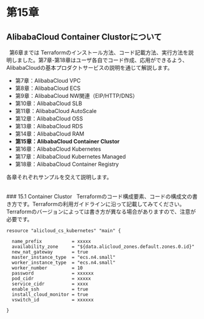 # 第15章
## AlibabaCloud Container Clustorについて

&nbsp; 第6章までは Terraformのインストール方法、コード記載方法、実行方法を説明しました。第7章-第18章はユーザ各自でコード作成、応用ができるよう、AlibabaCloudの基本プロダクトサービスの説明を通じて解説します。

* 第7章：AlibabaCloud VPC
* 第8章：AlibabaCloud ECS
* 第9章：AlibabaCloud NW関連（EIP/HTTP/DNS）
* 第10章：AlibabaCloud SLB
* 第11章：AlibabaCloud AutoScale
* 第12章：AlibabaCloud OSS
* 第13章：AlibabaCloud RDS
* 第14章：AlibabaCloud RAM
* **第15章：AlibabaCloud Container Clustor**
* 第16章：AlibabaCloud Kubernetes
* 第17章：AlibabaCloud Kubernetes Managed
* 第18章：AlibabaCloud Container Registry

各章それぞれサンプルを交えて説明します。


<br>
### 15.1 Container Clustor
&nbsp; Terraformのコード構成要素、コードの構成文の書き方です。Terraformの利用ガイドラインに沿って記載してみてください。Terraformのバージョンによっては書き方が異なる場合がありますので、注意が必要です。

```
resource "alicloud_cs_kubernetes" "main" {

  name_prefix           = xxxxx
  availability_zone     = "${data.alicloud_zones.default.zones.0.id}"
  new_nat_gateway       = true
  master_instance_type  = "ecs.n4.small"
  worker_instance_type  = "ecs.n4.small"
  worker_number         = 10
  password              = xxxxxx
  pod_cidr              = xxxxx
  service_cidr          = xxxx
  enable_ssh            = true
  install_cloud_monitor = true
  vswitch_id            = xxxxxx

}
```
